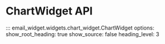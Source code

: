 # ChartWidget API

::: email_widget.widgets.chart_widget.ChartWidget
    options:
        show_root_heading: true
        show_source: false
        heading_level: 3

